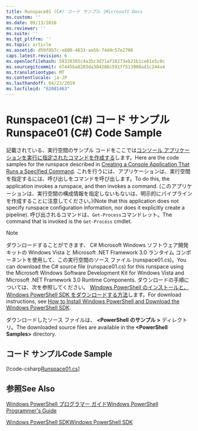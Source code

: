 ```yaml
---
title: Runspace01 (C#) コード サンプル |Microsoft Docs
ms.custom: ''
ms.date: 09/13/2016
ms.reviewer: ''
ms.suite: ''
ms.tgt_pltfrm: ''
ms.topic: article
ms.assetid: d59f8b7c-e800-4633-aa5b-74d4c57e2706
caps.latest.revision: 6
ms.openlocfilehash: 59320365c4a35c3d71af10273eb21b1ce01e5c0c
ms.sourcegitcommit: e7445ba8203da304286c591ff513900ad1c244a4
ms.translationtype: MT
ms.contentlocale: ja-JP
ms.lasthandoff: 04/23/2019
ms.locfileid: "62081463"
---
```

# <a name="runspace01-c-code-sample"></a><span data-ttu-id="8511c-102">Runspace01 (C#) コード サンプル</span><span class="sxs-lookup"><span data-stu-id="8511c-102">Runspace01 (C#) Code Sample</span></span>

<span data-ttu-id="8511c-103">記載されている、実行空間のサンプル コードをここでは[コンソール アプリケーションを実行に指定されたコマンドを作成する](http://msdn.microsoft.com/en-us/793a6570-a072-4799-840b-172f28ce620e)します。</span><span class="sxs-lookup"><span data-stu-id="8511c-103">Here are the code samples for the runspace described in [Creating a Console Application That Runs a Specified Command](http://msdn.microsoft.com/en-us/793a6570-a072-4799-840b-172f28ce620e).</span></span> <span data-ttu-id="8511c-104">これを行うには、アプリケーションは、実行空間を指定するには、呼び出しをコマンドを呼び出します。</span><span class="sxs-lookup"><span data-stu-id="8511c-104">To do this, the application invokes a runspace, and then invokes a command.</span></span> <span data-ttu-id="8511c-105">(このアプリケーションは、実行空間の構成情報を指定しないもないは、明示的にパイプラインを作成することに注意してください。)</span><span class="sxs-lookup"><span data-stu-id="8511c-105">(Note that this application does not specify runspace configuration information, nor does it explicitly create a pipeline).</span></span> <span data-ttu-id="8511c-106">呼び出されるコマンドは、`Get-Process`コマンドレット。</span><span class="sxs-lookup"><span data-stu-id="8511c-106">The command that is invoked is the `Get-Process` cmdlet.</span></span>

> [!NOTE]
> <span data-ttu-id="8511c-107">ダウンロードすることができます、 C# Microsoft Windows ソフトウェア開発キットの Windows Vista と Microsoft .NET Framework 3.0 ランタイム コンポーネントを使用して、この実行空間のソース ファイル (runspace01.cs)。</span><span class="sxs-lookup"><span data-stu-id="8511c-107">You can download the C# source file (runspace01.cs) for this runspace using the Microsoft Windows Software Development Kit for Windows Vista and Microsoft .NET Framework 3.0 Runtime Components.</span></span> <span data-ttu-id="8511c-108">ダウンロードの手順については、次を参照してください。 [Windows PowerShell のインストールと、Windows PowerShell SDK をダウンロードする方法](/powershell/developer/installing-the-windows-powershell-sdk)します。</span><span class="sxs-lookup"><span data-stu-id="8511c-108">For download instructions, see [How to Install Windows PowerShell and Download the Windows PowerShell SDK](/powershell/developer/installing-the-windows-powershell-sdk).</span></span>
>
> <span data-ttu-id="8511c-109">ダウンロードしたソース ファイルは、  **\<PowerShell のサンプル >** ディレクトリ。</span><span class="sxs-lookup"><span data-stu-id="8511c-109">The downloaded source files are available in the **\<PowerShell Samples>** directory.</span></span>

## <a name="code-sample"></a><span data-ttu-id="8511c-110">コード サンプル</span><span class="sxs-lookup"><span data-stu-id="8511c-110">Code Sample</span></span>

[!code-csharp[Runspace01.cs](../../powershell-sdk-samples/SDK-2.0/csharp/Runspace01/Runspace01.cs#L11-L62 "Runspace01.cs")]

## <a name="see-also"></a><span data-ttu-id="8511c-111">参照</span><span class="sxs-lookup"><span data-stu-id="8511c-111">See Also</span></span>

[<span data-ttu-id="8511c-112">Windows PowerShell プログラマー ガイド</span><span class="sxs-lookup"><span data-stu-id="8511c-112">Windows PowerShell Programmer's Guide</span></span>](./windows-powershell-programmer-s-guide.md)

[<span data-ttu-id="8511c-113">Windows PowerShell SDK</span><span class="sxs-lookup"><span data-stu-id="8511c-113">Windows PowerShell SDK</span></span>](../windows-powershell-reference.md)